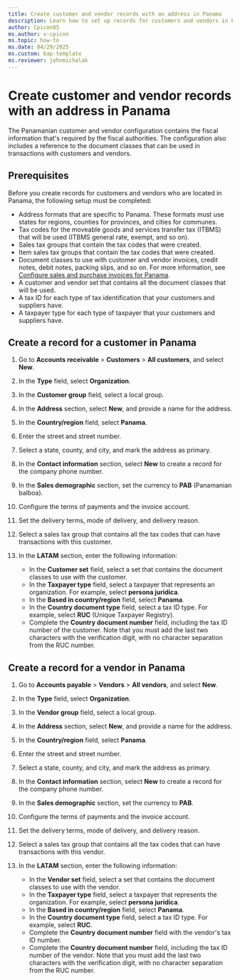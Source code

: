 ```yaml
---
title: Create customer and vendor records with an address in Panama
description: Learn how to set up records for customers and vendors in Panama, including prerequisites and an outline on creating a record for a customer.
author: Cpicon85
ms.author: v-cpicon
ms.topic: how-to
ms.date: 04/29/2025
ms.custom: bap-template
ms.reviewer: johnmichalak
---
```


# Create customer and vendor records with an address in Panama

The Panamanian customer and vendor configuration contains the fiscal information that's required by the fiscal authorities. The configuration also includes a reference to the document classes that can be used in transactions with customers and vendors.

## Prerequisites

Before you create records for customers and vendors who are located in Panama, the following setup must be completed:

- Address formats that are specific to Panama. These formats must use states for regions, counties for provinces, and cities for communes.
- Tax codes for the moveable goods and services transfer tax (ITBMS) that will be used (ITBMS general rate, exempt, and so on).
- Sales tax groups that contain the tax codes that were created.
- Item sales tax groups that contain the tax codes that were created.
- Document classes to use with customer and vendor invoices, credit notes, debit notes, packing slips, and so on. For more information, see [Configure sales and purchase invoices for Panama](ltm-configure-invoices-panama.md).
- A customer and vendor set that contains all the document classes that will be used.
- A tax ID for each type of tax identification that your customers and suppliers have.
- A taxpayer type for each type of taxpayer that your customers and suppliers have.

## Create a record for a customer in Panama

1. Go to **Accounts receivable** \> **Customers** \> **All customers**, and select **New**.
2. In the **Type** field, select **Organization**.
3. In the **Customer group** field, select a local group.
4. In the **Address** section, select **New**, and provide a name for the address.
5. In the **Country/region** field, select **Panama**.
6. Enter the street and street number.
7. Select a state, county, and city, and mark the address as primary.
8. In the **Contact information** section, select **New** to create a record for the company phone number.
9. In the **Sales demographic** section, set the currency to **PAB** (Panamanian balboa).
10. Configure the terms of payments and the invoice account.
11. Set the delivery terms, mode of delivery, and delivery reason.
12. Select a sales tax group that contains all the tax codes that can have transactions with this customer.
13. In the **LATAM** section, enter the following information:

    - In the **Customer set** field, select a set that contains the document classes to use with the customer.
    - In the **Taxpayer type** field, select a taxpayer that represents an organization. For example, select **persona juridica**.
    - In the **Based in country/region** field, select **Panama**.
    - In the **Country document type** field, select a tax ID type. For example, select **RUC** (Unique Taxpayer Registry).
    - Complete the **Country document number** field, including the tax ID number of the customer. Note that you must add the last two characters with the verification digit, with no character separation from the RUC number.

## Create a record for a vendor in Panama

1. Go to **Accounts payable** \> **Vendors** \> **All vendors**, and select **New**.
2. In the **Type** field, select **Organization**.
3. In the **Vendor group** field, select a local group.
4. In the **Address** section, select **New**, and provide a name for the address.
5. In the **Country/region** field, select **Panama**.
6. Enter the street and street number.
7. Select a state, county, and city, and mark the address as primary.
8. In the **Contact information** section, select **New** to create a record for the company phone number.
9. In the **Sales demographic** section, set the currency to **PAB**.
10. Configure the terms of payments and the invoice account.
11. Set the delivery terms, mode of delivery, and delivery reason.
12. Select a sales tax group that contains all the tax codes that can have transactions with this vendor.
13. In the **LATAM** section, enter the following information:

    - In the **Vendor set** field, select a set that contains the document classes to use with the vendor.
    - In the **Taxpayer type** field, select a taxpayer that represents the organization. For example, select **persona juridica**.
    - In the **Based in country/region** field, select **Panama**.
    - In the **Country document type** field, select a tax ID type. For example, select **RUC**.
    - Complete the **Country document number** field with the vendor's tax ID number.
    - Complete the **Country document number** field, including the tax ID number of the vendor. Note that you must add the last two characters with the verification digit, with no character separation from the RUC number.
